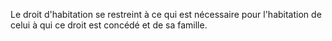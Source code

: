   
 Le droit d'habitation se restreint à ce qui est nécessaire pour l'habitation de celui à qui ce droit est concédé et de sa famille.  

  
